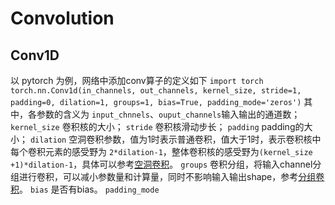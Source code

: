 # Convolution

##  Conv1D
以 pytorch 为例，网络中添加conv算子的定义如下
`import torch`
`torch.nn.Conv1d(in_channels, out_channels, kernel_size, stride=1, padding=0, dilation=1, groups=1, bias=True, padding_mode='zeros')`
其中，各参数的含义为
`input_chnnels`、`ouput_channels`输入输出的通道数；
`kernel_size` 卷积核的大小；
`stride` 卷积核滑动步长；
`padding` padding的大小；
`dilation` 空洞卷积参数，值为1时表示普通卷积，值大于1时，表示卷积核中每个卷积元素的感受野为 `2*dilation-1`，整体卷积核的感受野为`(kernel_size +1)*dilation-1`，具体可以参考[空洞卷积](https://blog.csdn.net/hao1994121/article/details/88371685)。
`groups` 卷积分组，将输入channel分组进行卷积，可以减小参数量和计算量，同时不影响输入输出shape，参考[分组卷积](https://www.jianshu.com/p/20150e44bde8)。
`bias` 是否有bias。
`padding_mode`
<!--stackedit_data:
eyJoaXN0b3J5IjpbMTAxMDI3Mzk2Nl19
-->